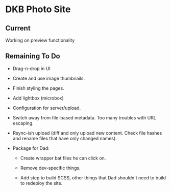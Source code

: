 DKB Photo Site
========================================

Current
----------------------------------------

Working on preview functionality

Remaining To Do
----------------------------------------

* Drag-n-drop in UI
* Create and use image thumbnails.
* Finish styling the pages.
* Add lightbox (microbox)
* Configuration for server/upload.

* Switch away from file-based metadata.
  Too many troubles with URL escaping.

* Rsync-ish upload (diff and only upload
  new content. Check file hashes and
  rename files that have only changed
  names).

* Package for Dad:

  - Create wrapper bat files he can
    click on.

  - Remove dev-specific things.

  - Add step to build SCSS, other things
    that Dad shouldn't need to build to
    redeploy the site.
